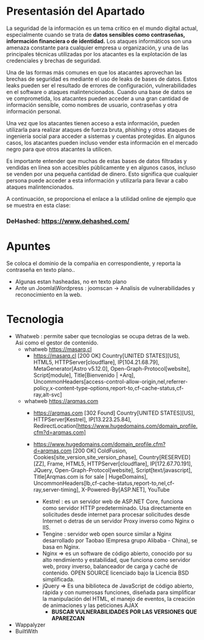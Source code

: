# Presentasión del Apartado

La seguridad de la información es un tema crítico en el mundo digital actual, especialmente cuando se trata de __datos sensibles como contraseñas, información financiera o de identidad.__ Los ataques informáticos son una amenaza constante para cualquier empresa u organización, y una de las principales técnicas utilizadas por los atacantes es la explotación de las credenciales y brechas de seguridad.

Una de las formas más comunes en que los atacantes aprovechan las brechas de seguridad es mediante el uso de leaks de bases de datos. Estos leaks pueden ser el resultado de errores de configuración, vulnerabilidades en el software o ataques malintencionados. Cuando una base de datos se ve comprometida, los atacantes pueden acceder a una gran cantidad de información sensible, como nombres de usuario, contraseñas y otra información personal.

Una vez que los atacantes tienen acceso a esta información, pueden utilizarla para realizar ataques de fuerza bruta, phishing y otros ataques de ingeniería social para acceder a sistemas y cuentas protegidas. En algunos casos, los atacantes pueden incluso vender esta información en el mercado negro para que otros atacantes la utilicen.

Es importante entender que muchas de estas bases de datos filtradas y vendidas en línea son accesibles públicamente y en algunos casos, incluso se venden por una pequeña cantidad de dinero. Esto significa que cualquier persona puede acceder a esta información y utilizarla para llevar a cabo ataques malintencionados.

A continuación, se proporciona el enlace a la utilidad online de ejemplo que se muestra en esta clase:

### DeHashed: https://www.dehashed.com/

# Apuntes
Se coloca el dominio de la compañia en correspondiente, y reporta la contraseña en texto plano..
- Algunas estan hasheadas, no en texto plano
- Ante un Joomla\Wordpress : joomscan -> Analisis de vulnerabilidades y reconocimiento en la web.

# Tecnologia
- Whatweb : permite saber que tecnologias se ocupa detras de la web. Asi como el gestor de contenido.
    - whatweb https://masarq.cl 
        - https://masarq.cl [200 OK] Country[UNITED STATES][US], HTML5, HTTPServer[cloudflare], IP[104.21.68.79], MetaGenerator[Astro v5.12.0], Open-Graph-Protocol[website], Script[module], Title[Bienvenido | +Arq], UncommonHeaders[access-control-allow-origin,nel,referrer-policy,x-content-type-options,report-to,cf-cache-status,cf-ray,alt-svc]
    - whatweb https://arqmas.com
        - https://arqmas.com [302 Found] Country[UNITED STATES][US], HTTPServer[Kestrel], IP[13.223.25.84], RedirectLocation[https://www.hugedomains.com/domain_profile.cfm?d=arqmas.com]
        - https://www.hugedomains.com/domain_profile.cfm?d=arqmas.com [200 OK] ColdFusion, Cookies[site_version,site_version_phase], Country[RESERVED][ZZ], Frame, HTML5, HTTPServer[cloudflare], IP[172.67.70.191], JQuery, Open-Graph-Protocol[website], Script[text/javascript], Title[Arqmas.com is for sale | HugeDomains], UncommonHeaders[lb,cf-cache-status,report-to,nel,cf-ray,server-timing], X-Powered-By[ASP.NET], YouTube

            - Kestrel : es un servidor web de ASP.NET Core, funciona como servidor HTTP predeterminado. Usa directamente en solicitudes desde internet para procesar solicitudes desde Internet o detras de un servidor Proxy inverso como Nginx o IIS.
            - Tengine : servidor web open source similar a Nginx desarrollado por Taobao (Empresa grupo Alibaba - China), se basa en Nginx.
            - Nginx => es un software de código abierto, conocido por su alto rendimiento y estabilidad, que funciona como servidor web, proxy inverso, balanceador de carga y caché de contenido. OPEN SOURCE licenciado bajo la Licencia BSD simplificada.
            - jQuery => Es una biblioteca de JavaScript de código abierto, rápida y con numerosas funciones, diseñada para simplificar la manipulación del HTML, el manejo de eventos, la creación de animaciones y las peticiones AJAX
                - __BUSCAR VULNERABILIDADES POR LAS VERSIONES QUE APAREZCAN__
- Wappalyzer
- BuiltWith